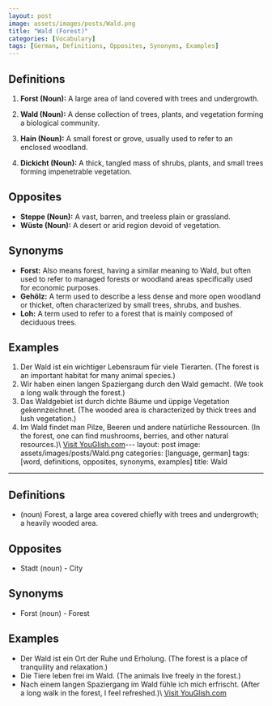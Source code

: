 ```yaml
---
layout: post
image: assets/images/posts/Wald.png
title: "Wald (Forest)"
categories: [Vocabulary]
tags: [German, Definitions, Opposites, Synonyms, Examples]
---
```


## Definitions

1. **Forst (Noun):** A large area of land covered with trees and undergrowth.
   
2. **Wald (Noun):** A dense collection of trees, plants, and vegetation forming a biological community.
   
3. **Hain (Noun):** A small forest or grove, usually used to refer to an enclosed woodland.
   
4. **Dickicht (Noun):** A thick, tangled mass of shrubs, plants, and small trees forming impenetrable vegetation.
   
## Opposites

- **Steppe (Noun):** A vast, barren, and treeless plain or grassland.
- **Wüste (Noun):** A desert or arid region devoid of vegetation.

## Synonyms

- **Forst:** Also means forest, having a similar meaning to Wald, but often used to refer to managed forests or woodland areas specifically used for economic purposes.
- **Gehölz:** A term used to describe a less dense and more open woodland or thicket, often characterized by small trees, shrubs, and bushes.
- **Loh:** A term used to refer to a forest that is mainly composed of deciduous trees.

## Examples

1. Der Wald ist ein wichtiger Lebensraum für viele Tierarten. (The forest is an important habitat for many animal species.)
2. Wir haben einen langen Spaziergang durch den Wald gemacht. (We took a long walk through the forest.)
3. Das Waldgebiet ist durch dichte Bäume und üppige Vegetation gekennzeichnet. (The wooded area is characterized by thick trees and lush vegetation.)
4. Im Wald findet man Pilze, Beeren und andere natürliche Ressourcen. (In the forest, one can find mushrooms, berries, and other natural resources.)\ <a id="yg-widget-0" class="youglish-widget" data-query="Wald" data-lang="german" data-components="8412" data-auto-start="0" data-bkg-color="theme_light" data-title="How%20to%20pronounce%20Wald%20in%20German"  rel="nofollow" href="https://youglish.com">Visit YouGlish.com</a><script async src="https://youglish.com/public/emb/widget.js" charset="utf-8"></script>---
layout: post
image: assets/images/posts/Wald.png
categories: [language, german]
tags: [word, definitions, opposites, synonyms, examples]
title: Wald
---

## Definitions

- (noun) Forest, a large area covered chiefly with trees and undergrowth; a heavily wooded area.

## Opposites
- Stadt (noun) - City

## Synonyms
- Forst (noun) - Forest

## Examples
- Der Wald ist ein Ort der Ruhe und Erholung. (The forest is a place of tranquility and relaxation.)
- Die Tiere leben frei im Wald. (The animals live freely in the forest.)
- Nach einem langen Spaziergang im Wald fühle ich mich erfrischt. (After a long walk in the forest, I feel refreshed.)\ <a id="yg-widget-0" class="youglish-widget" data-query="Wald" data-lang="german" data-components="8412" data-auto-start="0" data-bkg-color="theme_light" data-title="How%20to%20pronounce%20Wald%20in%20German"  rel="nofollow" href="https://youglish.com">Visit YouGlish.com</a><script async src="https://youglish.com/public/emb/widget.js" charset="utf-8"></script>